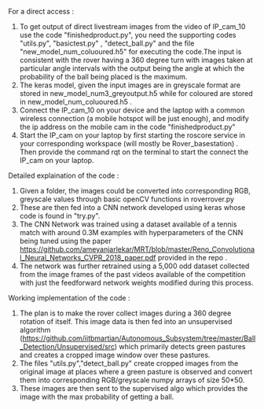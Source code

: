 

 For a direct access :
1) To get output of direct livestream images from the video of IP_cam_10 use the code "finishedproduct.py", you need the supporting codes "utils.py", "basictest.py" , "detect_ball.py" and the file "new_model_num_coluoured.h5" for executing the code.The input is consistent with the rover having a 360 degree turn with images taken at particular angle intervals with the output being the angle at which the probability of the ball being placed is the maximum.
2) The keras model, given the input images are in greyscale format are stored in  	new_model_num3_greyoutput.h5 while for coloured
are stored in  	new_model_num_coluoured.h5 . 
3) Connect the IP_cam_10 on your device and the laptop with a common wireless connection (a mobile hotspot will be just enough), and modify the ip address on the mobile cam in the code "finishedproduct.py"
4) Start the IP_cam on your laptop by first starting the roscore service in your corresponding workspace (will mostly be Rover_basestation) . Then provide the command rqt on the terminal to start the connect the IP_cam on your laptop.
 
 Detailed explaination of the code :
1) Given a folder, the images could be converted into corresponding RGB, greyscale values through basic openCV functions in roverrover.py
2) These are then fed into a CNN network developed using keras whose code is found in "try.py".
3) The CNN Network was trained using a dataset available of a tennis match with around 0.3M examples with hyperparameters of the   CNN being tuned using the paper https://github.com/ameyanjarlekar/MRT/blob/master/Reno_Convolutional_Neural_Networks_CVPR_2018_paper.pdf provided in the repo . 
4) The network was further retrained using a 5,000 odd dataset collected from the image frames of the past videos available of the competition with just the feedforward network weights modified during this process.
 
 Working implementation of the code :
1) The plan is to make the rover collect images during a 360 degree rotation of itself. This image data is then fed into an    unsupervised algorithm (https://github.com/iitbmartian/Autonomous_Subsystem/tree/master/Ball_Detection/Unsupervised/src) which primarily detects green pastures and creates a cropped image window over these pastures.
2) The files "utils.py","detect_ball.py" create cropped images from the original image at places where a green pasture is observed and convert them into corresponding RGB/greyscale numpy arrays of size 50*50.
3) These images are then sent to the supervised algo which provides the image with the max probability of getting a ball.
 
